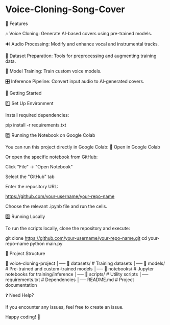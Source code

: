 # Voice-Cloning-Song-Cover
📌 Features

🎶 Voice Cloning: Generate AI-based covers using pre-trained models.

🔊 Audio Processing: Modify and enhance vocal and instrumental tracks.

📁 Dataset Preparation: Tools for preprocessing and augmenting training data.

🤖 Model Training: Train custom voice models.

🎛 Inference Pipeline: Convert input audio to AI-generated covers.

🚀 Getting Started

1️⃣ Set Up Environment

Install required dependencies:

pip install -r requirements.txt

2️⃣ Running the Notebook on Google Colab

You can run this project directly in Google Colab:
🔗 Open in Google Colab

Or open the specific notebook from GitHub:

Click "File" → "Open Notebook"

Select the "GitHub" tab

Enter the repository URL:

https://github.com/your-username/your-repo-name

Choose the relevant .ipynb file and run the cells.

3️⃣ Running Locally

To run the scripts locally, clone the repository and execute:

git clone https://github.com/your-username/your-repo-name.git
cd your-repo-name
python main.py

📂 Project Structure

📁 voice-cloning-project
│── 📂 datasets/       # Training datasets
│── 📂 models/         # Pre-trained and custom-trained models
│── 📂 notebooks/      # Jupyter notebooks for training/inference
│── 📂 scripts/        # Utility scripts
│── requirements.txt   # Dependencies
│── README.md          # Project documentation

❓ Need Help?

If you encounter any issues, feel free to create an issue.

Happy coding! 🚀


